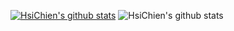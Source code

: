 [![HsiChien's github stats](https://github-readme-stats.vercel.app/api?username=hsichien&include_all_commits=true&show_icons=true&theme=blue-green)](https://1209.cf)
![HsiChien's github stats](https://github-readme-stats-one-bice.vercel.app/api/top-langs/?username=hsichien&layout=compact&langs_count=10&theme=blue-green)
